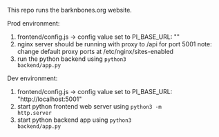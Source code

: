 This repo runs the barknbones.org website.

Prod environment:
1. frontend/config.js  ->  config value set to PI_BASE_URL: ""
2. nginx server should be running with proxy to /api for port 5001
    note: change default proxy ports at /etc/nginx/sites-enabled
3. run the python backend using <code>python3 backend/app.py</code>

Dev environment:
1. frontend/config.js  ->  config value set to PI_BASE_URL: "http://localhost:5001"
2. start python frontend web server using <code>python3 -m http.server</code>
3. start python backend app using <code>python3 backend/app.py</code>